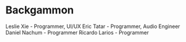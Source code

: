 # Backgammon
Leslie Xie - Programmer, UI/UX
Eric Tatar - Programmer, Audio Engineer
Daniel Nachum - Programmer
Ricardo Larios - Programmer
